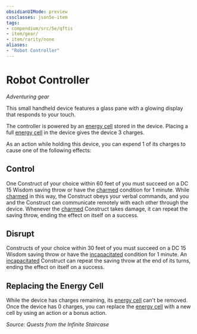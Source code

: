 ```yaml
---
obsidianUIMode: preview
cssclasses: json5e-item
tags:
- compendium/src/5e/qftis
- item/gear/
- item/rarity/none
aliases: 
- "Robot Controller"
---
```

# Robot Controller
*Adventuring gear*  


This small handheld device features a glass pane with a glowing display that responds to your touch.

The controller is powered by an [energy cell](2-Mechanics/CLI/items/energy-cell.md) stored in the device. Placing a full [energy cell](2-Mechanics/CLI/items/energy-cell.md) in the device gives the device 3 charges.

As an action while holding this device, you can expend 1 of its charges to cause one of the following effects:

## Control

One Construct of your choice within 60 feet of you must succeed on a DC 15 Wisdom saving throw or have the [charmed](2-Mechanics/CLI/rules/conditions.md#Charmed) condition for 1 minute. While [charmed](2-Mechanics/CLI/rules/conditions.md#Charmed) in this way, the Construct obeys your verbal commands, and you and the Construct can communicate remotely with each other through the device. Whenever the [charmed](2-Mechanics/CLI/rules/conditions.md#Charmed) Construct takes damage, it can repeat the saving throw, ending the effect on itself on a success.

## Disrupt

Constructs of your choice within 30 feet of you must succeed on a DC 15 Wisdom saving throw or have the [incapacitated](2-Mechanics/CLI/rules/conditions.md#Incapacitated) condition for 1 minute. An [incapacitated](2-Mechanics/CLI/rules/conditions.md#Incapacitated) Construct can repeat the saving throw at the end of its turns, ending the effect on itself on a success.

## Replacing the Energy Cell

While the device has charges remaining, its [energy cell](2-Mechanics/CLI/items/energy-cell.md) can't be removed. Once the device has 0 charges, you can replace the [energy cell](2-Mechanics/CLI/items/energy-cell.md) with a new cell by using an action or a bonus action.

*Source: Quests from the Infinite Staircase*